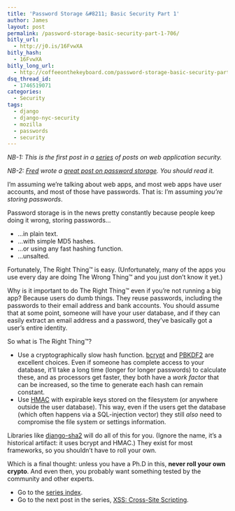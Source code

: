 ```yaml
---
title: 'Password Storage &#8211; Basic Security Part 1'
author: James
layout: post
permalink: /password-storage-basic-security-part-1-706/
bitly_url:
  - http://j0.is/16FvwXA
bitly_hash:
  - 16FvwXA
bitly_long_url:
  - http://coffeeonthekeyboard.com/password-storage-basic-security-part-1-706/
dsq_thread_id:
  - 1746519071
categories:
  - Security
tags:
  - django
  - django-nyc-security
  - mozilla
  - passwords
  - security
---
```

*NB-1: This is the first post in a [series][1] of posts on web application security.*

*NB-2: [Fred][2] wrote a [great post on password storage][3]. You should read it.*

I&#8217;m assuming we&#8217;re talking about web apps, and most web apps have user accounts, and most of those have passwords. That is: I&#8217;m assuming *you&#8217;re storing passwords*.

Password storage is in the news pretty constantly because people keep doing it wrong, storing passwords&#8230;

  * &#8230;in plain text.
  * &#8230;with simple MD5 hashes.
  * &#8230;or using any fast hashing function.
  * &#8230;unsalted.

Fortunately, The Right Thing&trade; is easy. (Unfortunately, many of the apps you use every day are doing The Wrong Thing&trade; and you just don&#8217;t know it yet.)

Why is it important to do The Right Thing&trade; even if you&#8217;re not running a big app? Because users do dumb things. They reuse passwords, including the passwords to their email address and bank accounts. You should assume that at some point, someone will have your user database, and if they can easily extract an email address and a password, they&#8217;ve basically got a user&#8217;s entire identity.

So what is The Right Thing&trade;?

  * Use a cryptographically slow hash function. [bcrypt][4] and [PBKDF2][5] are excellent choices. Even if someone has complete access to your database, it&#8217;ll take a long time (longer for longer passwords) to calculate these, and as processors get faster, they both have a *work factor* that can be increased, so the time to generate each hash can remain constant.
  * Use [HMAC][6] with expirable keys stored on the filesystem (or anywhere outside the user database). This way, even if the users get the database (which often happens via a SQL-injection vector) they still *also* need to compromise the file system or settings information.

Libraries like [django-sha2][7] will do all of this for you. (Ignore the name, it&#8217;s a historical artifact: it uses bcrypt and HMAC.) They exist for most frameworks, so you shouldn&#8217;t have to roll your own.

Which is a final thought: unless you have a Ph.D in this, **never roll your own crypto**. And even then, you probably want something tested by the community and other experts.

  * Go to the [series index][8].
  * Go to the next post in the series, [XSS: Cross-Site Scripting][9].

 [1]: http://coffeeonthekeyboard.com/best-basic-security-practices-especially-with-django-697/
 [2]: http://fredericiana.com/
 [3]: https://blog.mozilla.org/webdev/2012/06/08/lets-talk-about-password-storage/
 [4]: http://en.wikipedia.org/wiki/Bcrypt
 [5]: http://en.wikipedia.org/wiki/PBKDF2
 [6]: http://en.wikipedia.org/wiki/HMAC
 [7]: https://github.com/fwenzel/django-sha2
 [8]: http://coffeeonthekeyboard.com/best-basic-security-practices-especially-with-django-697/ "Best Basic Security Practices (Especially with Django)"
 [9]: http://coffeeonthekeyboard.com/xss-cross-site-scripting-basic-security-part-2-711/ "XSS: Cross-Site Scripting – Basic Security Part 2"